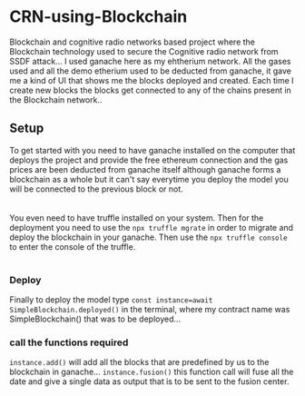 # CRN-using-Blockchain
Blockchain and cognitive radio networks based project where the Blockchain technology used to secure the Cognitive radio network from SSDF attack...
I used ganache here as my ehtherium network.
All the gases used and all the demo etherium used to be deducted from ganache, it gave me a kind of UI that shows me the blocks deployed and created.
Each time I create new blocks the blocks get connected to any of the chains present in the Blockchain network..
## Setup
To get started with you need to have ganache installed on the computer that deploys the project and provide the free ethereum connection and the gas prices are been deducted from ganache itself although ganache forms a blockchain as a whole but it can't say everytime you deploy the model you will be connected to the previous block or not.
<br><br><br>
You even need to have truffle installed on your system.
Then for the deployment you need to use the `npx truffle mgrate` in order to migrate and deploy the blockchain in your ganache.
Then use the `npx truffle console` to enter the console of the truffle.
<br><br>
### Deploy 
Finally to deploy the model type `const instance=await SimpleBlockchain.deployed()` in the terminal, where my contract name was SimpleBlockchain() that was to be deployed...
### call the functions required
`instance.add()` will add all the blocks that are predefined by us to the blockchain in ganache...
`instance.fusion()` this function call will fuse all the date and give a single data as output that is to be sent to the fusion center.

